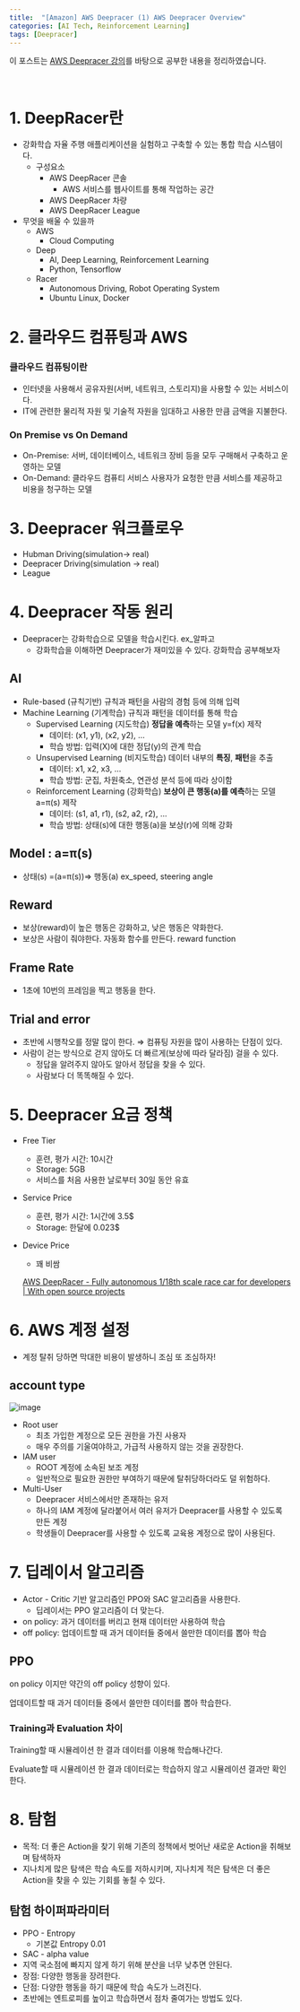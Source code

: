 ```yaml
---
title:  "[Amazon] AWS Deepracer (1) AWS Deepracer Overview"
categories: [AI Tech, Reinforcement Learning]
tags: [Deepracer]
---
```


이 포스트는 [AWS Deepracer 강의](https://dongorae.github.io/aws-deepracer-school/Basic/AWS_Deepracer_Overview/09_Deepracer_%EC%BD%98%EC%86%94_%EB%91%98%EB%9F%AC%EB%B3%B4%EA%B8%B0.html)를 바탕으로 공부한 내용을 정리하였습니다.

<br>

# 1. DeepRacer란

- 강화학습 자율 주행 애플리케이션을 실험하고 구축할 수 있는 통합 학습 시스템이다.
    - 구성요소
        - AWS DeepRacer 콘솔
            - AWS 서비스를 웹사이트를 통해 작업하는 공간
        - AWS DeepRacer 차량
        - AWS DeepRacer League
- 무엇을 배울 수 있을까
    - AWS
        - Cloud Computing
    - Deep
        - AI, Deep Learning, Reinforcement Learning
        - Python, Tensorflow
    - Racer
        - Autonomous Driving, Robot Operating System
        - Ubuntu Linux, Docker

# 2. 클라우드 컴퓨팅과 AWS

### 클라우드 컴퓨팅이란

- 인터넷을 사용해서 공유자원(서버, 네트워크, 스토리지)을 사용할 수 있는 서비스이다.
- IT에 관련한 물리적 자원 및 기술적 자원을 임대하고 사용한 만큼 금액을 지불한다.

### On Premise vs On Demand

- On-Premise: 서버, 데이터베이스, 네트워크 장비 등을 모두 구매해서 구축하고 운영하는 모델
- On-Demand: 클라우드 컴퓨티 서비스 사용자가 요청한 만큼 서비스를 제공하고 비용을 청구하는 모델

# 3.  Deepracer 워크플로우

- Hubman Driving(simulation→ real)
- Deepracer Driving(simulation → real)
- League

# 4. Deepracer 작동 원리

- Deepracer는 강화학습으로 모델을 학습시킨다. ex_알파고
    - 강화학습을 이해하면 Deepracer가 재미있을 수 있다. 강화학습 공부해보자

## AI

- Rule-based (규칙기반) 규칙과 패턴을 사람의 경험 등에 의해 입력
- Machine Learning (기계학습) 규칙과 패턴을 데이터를 통해 학습
    - Supervised Learning (지도학습) **정답을 예측**하는 모델 y=f(x) 제작
        - 데이터: (x1, y1), (x2, y2), …
        - 학습 방법: 입력(X)에 대한 정답(y)의 관계 학습
    - Unsupervised Learning (비지도학습) 데이터 내부의 **특징**, **패턴**을 추출
        - 데이터: x1, x2, x3, …
        - 학습 방법: 군집, 차원축소, 연관성 분석 등에 따라 상이함
    - Reinforcement Learning (강화학습) **보상이 큰 행동(a)를 예측**하는 모델  a=π(s) 제작
        - 데이터: (s1, a1, r1), (s2, a2, r2), …
        - 학습 방법: 상태(s)에 대한 행동(a)을 보상(r)에 의해 강화

## Model : a=π(s)

- 상태(s) =(a=π(s))⇒ 행동(a) ex_speed, steering angle

## Reward

- 보상(reward)이 높은 행동은 강화하고, 낮은 행동은 약화한다.
- 보상은 사람이 줘야한다. 자동화 함수를 만든다. reward function

## Frame Rate

- 1초에 10번의 프레임을 찍고 행동을 한다.

## Trial and error

- 초반에 시행착오를 정말 많이 한다. ⇒ 컴퓨팅 자원을 많이 사용하는 단점이 있다.
- 사람이 걷는 방식으로 걷지 않아도 더 빠르게(보상에 따라 달라짐) 걸을 수 있다.
    - 정답을 알려주지 않아도 알아서 정답을 찾을 수 있다.
    - 사람보다 더 똑똑해질 수 있다.

# 5. Deepracer 요금 정책

- Free Tier
    - 훈련, 평가 시간: 10시간
    - Storage: 5GB
    - 서비스를 처음 사용한 날로부터 30일 동안 유효
- Service Price
    - 훈련, 평가 시간: 1시간에 3.5$
    - Storage: 한달에 0.023$
- Device Price
    - 꽤 비쌈
    
    [AWS DeepRacer - Fully autonomous 1/18th scale race car for developers | With open source projects](https://www.amazon.com/AWS-DeepRacer-Fully-autonomous-developers/dp/B07JMHRKQG?th=1)
    

# 6. AWS 계정 설정

- 계정 탈취 당하면 막대한 비용이 발생하니 조심 또 조심하자!

## account type

![image](https://user-images.githubusercontent.com/89712324/219346707-f43fa467-5260-4f91-a1ea-4c21990311d0.png)

- Root user
    - 최초 가입한 계정으로 모든 권한을 가진 사용자
    - 매우 주의를 기울여야하고, 가급적 사용하지 않는 것을 권장한다.
- IAM user
    - ROOT 계정에 소속된 보조 계정
    - 일반적으로 필요한 권한만 부여하기 때문에 탈취당하더라도 덜 위험하다.
- Multi-User
    - Deepracer 서비스에서만 존재하는 유저
    - 하나의 IAM 계정에 달라붙어서 여러 유저가 Deepracer를 사용할 수 있도록 만든 계정
    - 학생들이 Deepracer를 사용할 수 있도록 교육용 계정으로 많이 사용된다.

# 7. 딥레이서 알고리즘

- Actor - Critic 기반 알고리즘인 PPO와 SAC 알고리즘을 사용한다.
    - 딥레이서는 PPO 알고리즘이 더 맞는다.
- on policy: 과거 데이터를 버리고 현재 데이터만 사용하여 학습
- off policy: 업데이트할 때 과거 데이터들 중에서 쓸만한 데이터를 뽑아 학습

## PPO

on policy 이지만 약간의 off policy 성향이 있다.  

업데이트할 때 과거 데이터들 중에서 쓸만한 데이터를 뽑아 학습한다.

### Training과 Evaluation 차이

Training할 때 시뮬레이션 한 결과 데이터를 이용해 학습해나간다.

Evaluate할 때 시뮬레이션 한 결과 데이터로는 학습하지 않고 시뮬레이션 결과만 확인한다.

# 8. 탐험

- 목적: 더 좋은 Action을 찾기 위해 기존의 정책에서 벗어난 새로운 Action을 취해보며 탐색하자
- 지나치게 많은 탐색은 학습 속도를 저하시키며, 지나치게 적은 탐색은 더 좋은 Action을 찾을 수 있는 기회를 놓칠 수 있다.

## 탐험 하이퍼파라미터

- PPO - Entropy
    - 기본값 Entropy 0.01
- SAC - alpha value
- 지역 국소점에 빠지지 않게 하기 위해 분산을 너무 낮추면 안된다.
- 장점: 다양한 행동을 장려한다.
- 단점: 다양한 행동을 하기 때문에 학습 속도가 느려진다.
- 초반에는 엔트로피를 높이고 학습하면서 점차 줄여가는 방법도 있다.